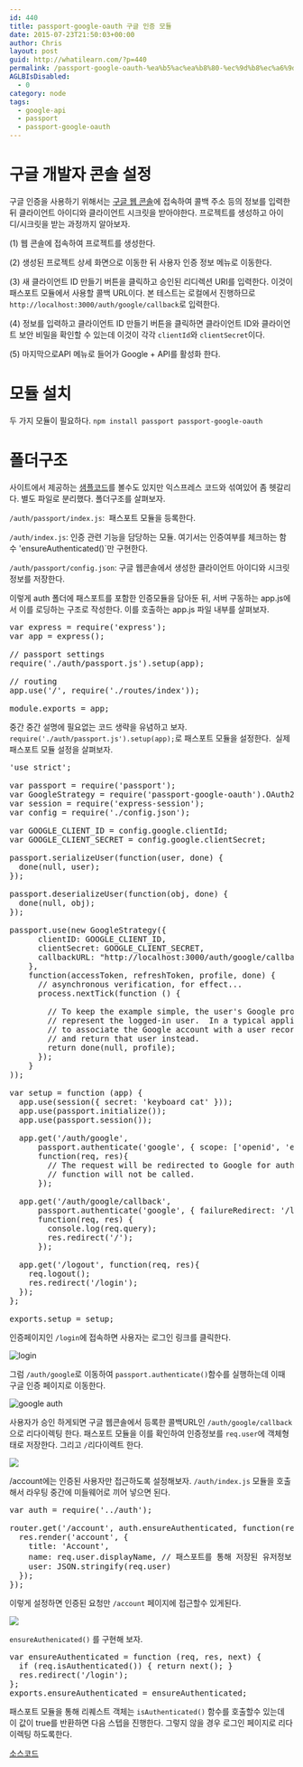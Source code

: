 ```yaml
---
id: 440
title: passport-google-oauth 구글 인증 모듈
date: 2015-07-23T21:50:03+00:00
author: Chris
layout: post
guid: http://whatilearn.com/?p=440
permalink: /passport-google-oauth-%ea%b5%ac%ea%b8%80-%ec%9d%b8%ec%a6%9d-%eb%aa%a8%eb%93%88/
AGLBIsDisabled:
  - 0
category: node
tags:
  - google-api
  - passport
  - passport-google-oauth
---
```

<h1>구글 개발자 콘솔 설정</h1>
구글 인증을 사용하기 위해서는 <a href="https://console.developers.google.com/project">구글 웹 콘솔</a>에 접속하여 콜백 주소 등의 정보를 입력한 뒤 클라이언트 아이디와 클라이언트 시크릿을 받아야한다. 프로젝트를 생성하고 아이디/시크릿을 받는 과정까지 알아보자.

(1) 웹 콘솔에 접속하여 프로젝트를 생성한다.

(2) 생성된 프로젝트 상세 화면으로 이동한 뒤 사용자 인증 정보 메뉴로 이동한다.

(3) 새 클라이언트 ID 만들기 버튼을 클릭하고 승인된 리디렉션 URI를 입력한다. 이것이 패스포트 모듈에서 사용할 콜백 URL이다. 본 테스트는 로컬에서 진행하므로 <code>http://localhost:3000/auth/google/callback</code>로 입력한다.

(4) 정보를 입력하고 클라이언트 ID 만들기 버튼을 클릭하면 클라이언트 ID와 클라이언트 보안 비밀을 확인할 수 있는데 이것이 각각 <code>clientId</code>와 <code>clientSecret</code>이다.

(5) 마지막으로API 메뉴로 들어가 Google + API를 활성화 한다.
<h1>모듈 설치</h1>
두 가지 모듈이 필요하다. <code>npm install passport passport-google-oauth</code>
<h1>폴더구조</h1>
사이트에서 제공하는 <a href="https://github.com/jaredhanson/passport-google-oauth/blob/master/examples%2Foauth2%2Fapp.js">샘플코드</a>를 볼수도 있지만 익스프레스 코드와 섞여있어 좀 헷갈리다. 별도 파일로 분리했다. 폴더구조를 살펴보자.

<code>/auth/passport/index.js</code>:  패스포트 모듈을 등록한다.

<code>/auth/index.js</code>: 인증 관련 기능을 담당하는 모듈. 여기서는 인증여부를 체크하는 함수 'ensureAuthenticated()`만 구현한다.

<code>/auth/passport/config.json</code>: 구글 웹콘솔에서 생성한 클라이언트 아이디와 시크릿 정보를 저장한다.

이렇게 auth 폴더에 패스포트를 포함한 인증모듈을 담아둔 뒤, 서버 구동하는 app.js에서 이를 로딩하는 구조로 작성한다. 이를 호출하는 app.js 파일 내부를 살펴보자.
<pre class="lang:js decode:true" title="app.js">var express = require('express');
var app = express();

// passport settings
require('./auth/passport.js').setup(app);

// routing
app.use('/', require('./routes/index'));

module.exports = app;
</pre>
중간 중간 설명에 필요없는 코드 생략을 유념하고 보자. <code>require('./auth/passport.js').setup(app);</code>로 패스포트 모듈을 설정한다.  실제 패스포트 모듈 설정을 살펴보자.
<pre class="lang:js decode:true" title="/auth/passport.js">'use strict';

var passport = require('passport');
var GoogleStrategy = require('passport-google-oauth').OAuth2Strategy;
var session = require('express-session');
var config = require('./config.json');

var GOOGLE_CLIENT_ID = config.google.clientId;
var GOOGLE_CLIENT_SECRET = config.google.clientSecret;

passport.serializeUser(function(user, done) {
  done(null, user);
});

passport.deserializeUser(function(obj, done) {
  done(null, obj);
});

passport.use(new GoogleStrategy({
      clientID: GOOGLE_CLIENT_ID,
      clientSecret: GOOGLE_CLIENT_SECRET,
      callbackURL: "http://localhost:3000/auth/google/callback"
    },
    function(accessToken, refreshToken, profile, done) {
      // asynchronous verification, for effect...
      process.nextTick(function () {

        // To keep the example simple, the user's Google profile is returned to
        // represent the logged-in user.  In a typical application, you would want
        // to associate the Google account with a user record in your database,
        // and return that user instead.
        return done(null, profile);
      });
    }
));

var setup = function (app) {
  app.use(session({ secret: 'keyboard cat' }));
  app.use(passport.initialize());
  app.use(passport.session());

  app.get('/auth/google',
      passport.authenticate('google', { scope: ['openid', 'email'] }),
      function(req, res){
        // The request will be redirected to Google for authentication, so this
        // function will not be called.
      });

  app.get('/auth/google/callback',
      passport.authenticate('google', { failureRedirect: '/login' }),
      function(req, res) {
        console.log(req.query);
        res.redirect('/');
      });

  app.get('/logout', function(req, res){
    req.logout();
    res.redirect('/login');
  });
};

exports.setup = setup;
</pre>
인증페이지인 <code>/login</code>에 접속하면 사용자는 로그인 링크를 클릭한다.

![login](/assets/imgs/2015/login2.png)

그럼 <code>/auth/google</code>로 이동하여 <code>passport.authenticate()</code>함수를 실행하는데 이때 구글 인증 페이지로 이동한다.

![google auth](/assets/imgs/2015/google-auth.png)

사용자가 승인 하게되면 구글 웹콘솔에서 등록한 콜백URL인 <code>/auth/google/callback</code>으로 리다이렉팅 한다. 패스포트 모듈을 이를 확인하여 인증정보를 <code>req.user</code>에 객체형태로 저장한다. 그리고 <code>/</code>리다이렉트 한다.

![](/assets/imgs/2015/login3.png)

/account에는 인증된 사용자만 접근하도록 설정해보자. <code>/auth/index.js</code> 모듈을 호출해서 라우팅 중간에 미들웨어로 끼어 넣으면 된다.
<pre class="lang:js decode:true " title="routes/index.js">var auth = require('../auth');

router.get('/account', auth.ensureAuthenticated, function(req, res, next) {
  res.render('account', {
    title: 'Account',
    name: req.user.displayName, // 패스포트를 통해 저장된 유저정보
    user: JSON.stringify(req.user)
  });
});</pre>
이렇게 설정하면 인증된 요청만 <code>/account</code> 페이지에 접근할수 있게된다.

![](/assets/imgs/2015/login4.png)

<code>ensureAuthenicated()</code> 를 구현해 보자.
<pre class="lang:js decode:true " title="auth/index.js">var ensureAuthenticated = function (req, res, next) {
  if (req.isAuthenticated()) { return next(); }
  res.redirect('/login');
};
exports.ensureAuthenticated = ensureAuthenticated;</pre>
패스포트 모듈을 통해 리퀘스트 객체는 <code>isAuthenticated()</code> 함수를 호출할수 있는데 이 값이 true를 반환하면 다음 스텝을 진행한다. 그렇지 않을 경우 로그인 페이지로 리다이렉팅 하도록한다.

<a href="https://github.com/jeonghwan-kim/passport-google-oauth">소스코드</a>

&nbsp;
